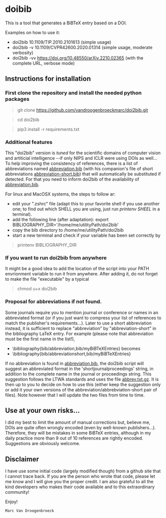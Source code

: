 # doibib 

This is a tool that generates a BiBTeX entry based on a DOI. 

Examples on how to use it: 

- doi2bib 10.1109/TIP.2010.2101613  (simple usage) 
- doi2bib -v 10.1109/CVPR42600.2020.01314  (simple usage, moderate verbosity)
- doi2bib -vv https://doi.org/10.48550/arXiv.2210.02365  (with the complete URL, verbose mode)


## Instructions for installation

### First clone the repository and install the needed python packages

> git clone https://github.com/vandroogenbroeckmarc/doi2bib.git

> cd doi2bib

> pip3 install -r requirements.txt


### Additional features

This "doi2bib" version is *tuned* for the scientific domains of computer vision and artiticial intelligence --if only NIPS and ICLR were using DOIs as well... 
To help improving the consistency of references, there is a list of abbreviations named [abbreviation.bib](bib/abbreviation.bib) (with his companion's file of short abbreviations [abbreviation-short.bib](bib/abbreviation-short.bib)) that will automatically be substituted if detected. 
For that you need to inform doi2bib of the availability of [abbreviation.bib](bib/abbreviation.bib). 

For linux and MacOSX systems, the steps to follow ar:

- edit your ".zshrc" file (adapt this to your favorite shell if you use another one; to find out which SHELL you are using, just run _printenv SHEEL_ in a terminal).
- add the following line (after adaptation): 
export BIBLIOGRAPHY_DIR='/home/me/utilityPath/doi2bib' 
- copy the bib directory to /home/me/utilityPath/doi2bib
- start a new terminal and check if your variable has been set correctly by 
> printenv BIBLIOGRAPHY_DIR


### If you want to run doi2bib from anywhere

It might be a good idea to add the location of the script into your PATH envrionment variable to run it from anywhere. 
After adding it, do not forget to make the file "executable" by a typical 

> chmod u+x doi2bib 


### Proposal for abbreviations if not found. 

Some journals require you to mention journal or conference or names in an abbreviated format (or if you just want to compress your list of references to match the publisher's requirements...).
Later to use a short abbreviation instead, it is sufficient to replace "abbreviation" by "abbreviation-short" in the bibliography LaTeX entry. 
For example (please note that abbreviation must be the first name in the list!), 
- \bibliography{bib/abbreviation,bib/myBiBTeXEntries}
becomes
- \bibliography{bib/abbreviationshort,bib/myBiBTeXEntries}

If no abbreviation is found in [abbreviation.bib](bib/abbreviation.bib), the doi2bib script will suggest an abbreviated format in the 'shortjournalproceedings' string, in addition to the complete name in the journal or proceedings string. This suggestion follows the LTWA standards and uses the file [abbrev.txt.gz](bib/_abbreviation_misc_/abbrev.txt.gz). 
It is then up to you to decide on how to use this (either keep the suggestion only or add it your own versions of the abbreviation/abbrebviation-short pair of files). 
Note however that I will update the two files from time to time.
 

## Use at your own risks... 

I did my best to limit the amount of manual corrections but, believe me, DOIs are quite often wrongly encoded (even by well-known publishers...). Therefore, they will be mistakes in some BiBTeX entries, although in my daily practice more than 9 out of 10 references are rightly encoded. 
Suggestions are obviously welcome.  


## Disclaimer 

I have use some initial code (largely modified though) from a github site that I cannot trace back. If you are the person who wrote that code, please let me know and I will give you the proper credit. I am also grateful to all the kind developers who makes their code available and to this extraordinary community! 

Enjoy! 

	Marc Van Droogenbroeck

